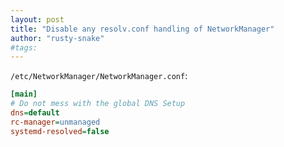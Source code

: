```yaml
---
layout: post
title: "Disable any resolv.conf handling of NetworkManager"
author: "rusty-snake"
#tags:
---
```


`/etc/NetworkManager/NetworkManager.conf`:

~~~ ini
[main]
# Do not mess with the global DNS Setup
dns=default
rc-manager=unmanaged
systemd-resolved=false
~~~
